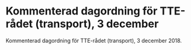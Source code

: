 # Kommenterad dagordning för TTE-rådet (transport), 3 december

Kommenterad dagordning för TTE\-rådet (transport), 3 december 2018\.
